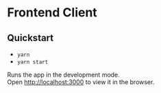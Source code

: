# Frontend Client

## Quickstart

- `yarn`
- `yarn start`

Runs the app in the development mode.\
Open [http://localhost:3000](http://localhost:3000) to view it in the browser.

